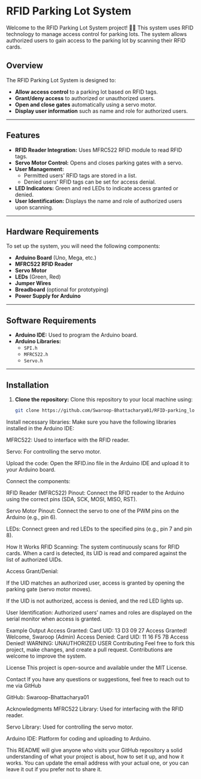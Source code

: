 # RFID Parking Lot System

Welcome to the RFID Parking Lot System project! 🚗🔑 This system uses RFID technology to manage access control for parking lots. The system allows authorized users to gain access to the parking lot by scanning their RFID cards.

## Overview

The RFID Parking Lot System is designed to:

- **Allow access control** to a parking lot based on RFID tags.
- **Grant/deny access** to authorized or unauthorized users.
- **Open and close gates** automatically using a servo motor.
- **Display user information** such as name and role for authorized users.

---

## Features

- **RFID Reader Integration:** Uses MFRC522 RFID module to read RFID tags.
- **Servo Motor Control:** Opens and closes parking gates with a servo.
- **User Management:** 
  - Permitted users' RFID tags are stored in a list.
  - Denied users' RFID tags can be set for access denial.
- **LED Indicators:** Green and red LEDs to indicate access granted or denied.
- **User Identification:** Displays the name and role of authorized users upon scanning.

---

## Hardware Requirements

To set up the system, you will need the following components:

- **Arduino Board** (Uno, Mega, etc.)
- **MFRC522 RFID Reader**
- **Servo Motor**
- **LEDs** (Green, Red)
- **Jumper Wires**
- **Breadboard** (optional for prototyping)
- **Power Supply for Arduino**

---

## Software Requirements

- **Arduino IDE:** Used to program the Arduino board.
- **Arduino Libraries:**
  - `SPI.h`
  - `MFRC522.h`
  - `Servo.h`

---

## Installation

1. **Clone the repository:**
   Clone this repository to your local machine using:

   ```bash
   git clone https://github.com/Swaroop-Bhattacharya01/RFID-parking_lot-system.git
Install necessary libraries: Make sure you have the following libraries installed in the Arduino IDE:

MFRC522: Used to interface with the RFID reader.

Servo: For controlling the servo motor.

Upload the code: Open the RFID.ino file in the Arduino IDE and upload it to your Arduino board.

Connect the components:

RFID Reader (MFRC522) Pinout:
Connect the RFID reader to the Arduino using the correct pins (SDA, SCK, MOSI, MISO, RST).

Servo Motor Pinout:
Connect the servo to one of the PWM pins on the Arduino (e.g., pin 6).

LEDs:
Connect green and red LEDs to the specified pins (e.g., pin 7 and pin 8).

How It Works
RFID Scanning:
The system continuously scans for RFID cards. When a card is detected, its UID is read and compared against the list of authorized UIDs.

Access Grant/Denial:

If the UID matches an authorized user, access is granted by opening the parking gate (servo motor moves).

If the UID is not authorized, access is denied, and the red LED lights up.

User Identification:
Authorized users' names and roles are displayed on the serial monitor when access is granted.

Example Output
Access Granted:
Card UID: 13 D3 09 27
Access Granted!
Welcome, Swaroop (Admin)
Access Denied:
Card UID: 11 16 F5 7B
Access Denied!
WARNING: UNAUTHORIZED USER
Contributing
Feel free to fork this project, make changes, and create a pull request. Contributions are welcome to improve the system.

License
This project is open-source and available under the MIT License.

Contact
If you have any questions or suggestions, feel free to reach out to me via GitHub 

GitHub: Swaroop-Bhattacharya01


Acknowledgments
MFRC522 Library: Used for interfacing with the RFID reader.

Servo Library: Used for controlling the servo motor.

Arduino IDE: Platform for coding and uploading to Arduino.


This README will give anyone who visits your GitHub repository a solid understanding of what your project is about, how to set it up, and how it works. You can update the email address with your actual one, or you can leave it out if you prefer not to share it.
